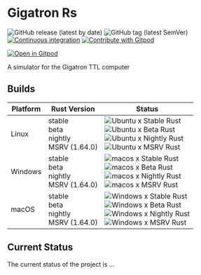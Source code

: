 
# Gigatron Rs

![GitHub release (latest by date)](https://img.shields.io/github/v/release/AliSajid/gigatron-rs)
![GitHub tag (latest SemVer)](https://img.shields.io/github/v/tag/AliSajid/gigatron-rs)
[![Continuous integration](https://github.com/AliSajid/gigatron-rs/actions/workflows/ci.yaml/badge.svg?branch=main&event=push)](https://github.com/AliSajid/gigatron-rs/actions/workflows/ci.yaml)
[![Contribute with Gitpod](https://img.shields.io/badge/Contribute%20with-Gitpod-908a85?logo=gitpod)](https://gitpod.io/#AliSajid/gigatron-rs)


[![Open in Gitpod](https://gitpod.io/button/open-in-gitpod.svg)](https://gitpod.io/#AliSajid/gigatron-rs)

A simulator for the Gigatron TTL computer

## Builds

| Platform | Rust Version |Status |
| -------- | ------ | ------ |
| Linux    | stable <br/> beta <br/> nightly <br/> MSRV (1.64.0) | ![Ubuntu x Stable Rust](https://img.shields.io/endpoint?url=https://gist.githubusercontent.com/AliSajid/8e9d5d9bf6c013407c117233e5d61405/raw/ubuntu-stable.json) <br/> ![Ubuntu x Beta Rust](https://img.shields.io/endpoint?url=https://gist.githubusercontent.com/AliSajid/8e9d5d9bf6c013407c117233e5d61405/raw/ubuntu-beta.json) <br/> ![Ubuntu x Nightly Rust](https://img.shields.io/endpoint?url=https://gist.githubusercontent.com/AliSajid/8e9d5d9bf6c013407c117233e5d61405/raw/ubuntu-nightly.json) <br/> ![Ubuntu x MSRV Rust](https://img.shields.io/endpoint?url=https://gist.githubusercontent.com/AliSajid/8e9d5d9bf6c013407c117233e5d61405/raw/ubuntu-msrv.json) |
| Windows  | stable <br/> beta <br/> nightly <br/> MSRV (1.64.0) | ![macos x Stable Rust](https://img.shields.io/endpoint?url=https://gist.githubusercontent.com/AliSajid/8e9d5d9bf6c013407c117233e5d61405/raw/windows-stable.json) <br/> ![macos x Beta Rust](https://img.shields.io/endpoint?url=https://gist.githubusercontent.com/AliSajid/8e9d5d9bf6c013407c117233e5d61405/raw/windows-beta.json) <br/> ![macos x Nightly Rust](https://img.shields.io/endpoint?url=https://gist.githubusercontent.com/AliSajid/8e9d5d9bf6c013407c117233e5d61405/raw/windows-nightly.json) <br/> ![macos x MSRV Rust](https://img.shields.io/endpoint?url=https://gist.githubusercontent.com/AliSajid/8e9d5d9bf6c013407c117233e5d61405/raw/windows-msrv.json) |
| macOS    | stable <br/> beta <br/> nightly <br/> MSRV (1.64.0) | ![Windows x Stable Rust](https://img.shields.io/endpoint?url=https://gist.githubusercontent.com/AliSajid/8e9d5d9bf6c013407c117233e5d61405/raw/macos-stable.json) <br/> ![Windows x Beta Rust](https://img.shields.io/endpoint?url=https://gist.githubusercontent.com/AliSajid/8e9d5d9bf6c013407c117233e5d61405/raw/macos-beta.json) <br/> ![Windows x Nightly Rust](https://img.shields.io/endpoint?url=https://gist.githubusercontent.com/AliSajid/8e9d5d9bf6c013407c117233e5d61405/raw/macos-nightly.json) <br/> ![Windows x MSRV Rust](https://img.shields.io/endpoint?url=https://gist.githubusercontent.com/AliSajid/8e9d5d9bf6c013407c117233e5d61405/raw/macos-msrv.json) |

## Current Status

The current status of the project is ...
